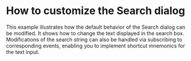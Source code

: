 # How to customize the Search dialog


<p>This example illustrates how the default behavior of the Search dialog can be modified. It shows how to change the text displayed in the search box. Modifications of the search string can also be handled via subscribing to corresponding events, enabling you to implement shortcut mnemonics for the text input.</p>

<br/>


